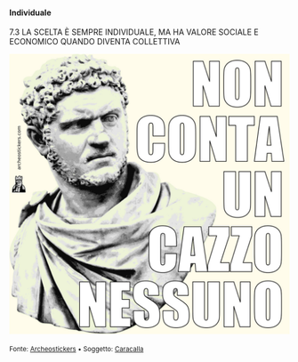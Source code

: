 #### Individuale

<span class="tesi">7.3 LA SCELTA È SEMPRE INDIVIDUALE, MA HA VALORE SOCIALE E ECONOMICO QUANDO DIVENTA COLLETTIVA</span>

![Archeostickers](../assets/images/108-Caracalla.jpg ':size=450x100%')

<small> Fonte: [Archeostickers](https://archeostickers.com/2019/02/11/108-Caracalla.html) • Soggetto: [Caracalla](https://it.wikipedia.org/wiki/Caracalla)</small>
